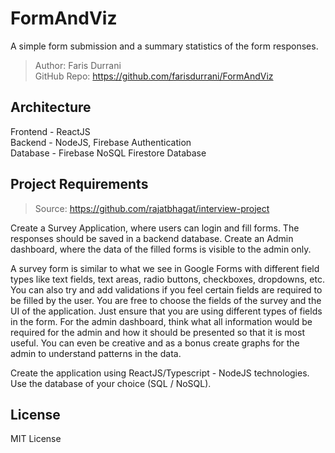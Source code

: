 # FormAndViz

A simple form submission and a summary statistics of the form responses.

> Author: Faris Durrani </br>
> GitHub Repo: https://github.com/farisdurrani/FormAndViz

## Architecture

Frontend - ReactJS </br>
Backend - NodeJS, Firebase Authentication </br>
Database - Firebase NoSQL Firestore Database



## Project Requirements

> Source: https://github.com/rajatbhagat/interview-project

Create a Survey Application, where users can login and fill forms. The responses should be saved in a backend database. Create an Admin dashboard, where the data of the filled forms is visible to the admin only.

A survey form is similar to what we see in Google Forms with different field types like text fields, text areas, radio buttons, checkboxes, dropdowns, etc. You can also try and add validations if you feel certain fields are required to be filled by the user. You are free to choose the fields of the survey and the UI of the application. Just ensure that you are using different types of fields in the form. For the admin dashboard, think what all information would be required for the admin and how it should be presented so that it is most useful. You can even be creative and as a bonus create graphs for the admin to understand patterns in the data.

Create the application using ReactJS/Typescript - NodeJS technologies. Use the database of your choice (SQL / NoSQL).

## License

MIT License
